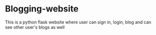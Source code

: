 # Blogging-website
This is a python flask website where user can sign in, login, blog and can see other user's blogs as well
